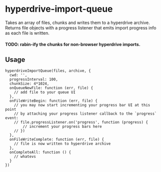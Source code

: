 # hyperdrive-import-queue
Takes an array of files, chunks and writes them to a hyperdrive archive. Returns file objects with a progress listener that emits import progress info as each file is written.

#### TODO: rabin-ify the chunks for non-browser hyperdrive imports.

## Usage
```
hyperdriveImportQueue(files, archive, {
  cwd: '',
  progressInterval: 100,
  chunkSize: 4*1024,
  onQueueNewFile: function (err, file) {
    // add file to your queue UI
  },
  onFileWriteBegin: function (err, file) {
    // you may now start incrementing your progress bar UI at this point
    // by attaching your progress listener callback to the `progress` event:
    // file.progressListener.on('progress', function (progress) {
        // increment your progress bars here
    // })
  },
  onFileWriteComplete: function (err, file) {
    // file is now written to hyperdrive archive
  },
  onCompleteAll: function () {
    // whatevs
  }
})
```
